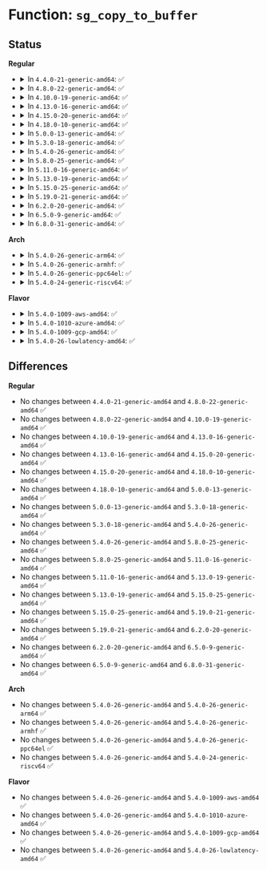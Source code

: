 # Function: <code>sg_copy_to_buffer</code>

## Status
<b>Regular</b>
<ul>
<li>
<details>
<summary>In <code>4.4.0-21-generic-amd64</code>: ✅</summary>

```c
size_t sg_copy_to_buffer(struct scatterlist * sgl, unsigned int nents, void * buf, size_t buflen)
```

```json
{
  "name": "sg_copy_to_buffer",
  "collision_type": "Unique Global",
  "inline_type": "No",
  "funcs": [
    {
      "addr": 18446744071583016464,
      "name": "sg_copy_to_buffer",
      "external": true,
      "loc": "lib/scatterlist.c:716",
      "file": "lib/scatterlist.c",
      "inline": "seen, unknown",
      "caller_inline": [],
      "caller_func": [
        "drivers/ata/libata-scsi.c:atapi_qc_complete"
      ]
    }
  ],
  "symbols": [
    {
      "addr": 18446744071583016464,
      "name": "sg_copy_to_buffer",
      "section": ".text",
      "bind": "STB_GLOBAL",
      "size": 20
    }
  ]
}
```
</details>
</li>
<li>
<details>
<summary>In <code>4.8.0-22-generic-amd64</code>: ✅</summary>

```c
size_t sg_copy_to_buffer(struct scatterlist * sgl, unsigned int nents, void * buf, size_t buflen)
```

```json
{
  "name": "sg_copy_to_buffer",
  "collision_type": "Unique Global",
  "inline_type": "No",
  "funcs": [
    {
      "addr": 18446744071583307408,
      "name": "sg_copy_to_buffer",
      "external": true,
      "loc": "lib/scatterlist.c:716",
      "file": "lib/scatterlist.c",
      "inline": "seen, unknown",
      "caller_inline": [],
      "caller_func": [
        "crypto/rsa-pkcs1pad.c:pkcs1pad_encrypt_sign_complete",
        "drivers/ata/libata-scsi.c:atapi_qc_complete"
      ]
    }
  ],
  "symbols": [
    {
      "addr": 18446744071583307408,
      "name": "sg_copy_to_buffer",
      "section": ".text",
      "bind": "STB_GLOBAL",
      "size": 20
    }
  ]
}
```
</details>
</li>
<li>
<details>
<summary>In <code>4.10.0-19-generic-amd64</code>: ✅</summary>

```c
size_t sg_copy_to_buffer(struct scatterlist * sgl, unsigned int nents, void * buf, size_t buflen)
```

```json
{
  "name": "sg_copy_to_buffer",
  "collision_type": "Unique Global",
  "inline_type": "No",
  "funcs": [
    {
      "addr": 18446744071583426736,
      "name": "sg_copy_to_buffer",
      "external": true,
      "loc": "lib/scatterlist.c:716",
      "file": "lib/scatterlist.c",
      "inline": "seen, unknown",
      "caller_inline": [],
      "caller_func": [
        "crypto/rsa-pkcs1pad.c:pkcs1pad_encrypt_sign_complete",
        "drivers/ata/libata-scsi.c:atapi_qc_complete"
      ]
    }
  ],
  "symbols": [
    {
      "addr": 18446744071583426736,
      "name": "sg_copy_to_buffer",
      "section": ".text",
      "bind": "STB_GLOBAL",
      "size": 20
    }
  ]
}
```
</details>
</li>
<li>
<details>
<summary>In <code>4.13.0-16-generic-amd64</code>: ✅</summary>

```c
size_t sg_copy_to_buffer(struct scatterlist * sgl, unsigned int nents, void * buf, size_t buflen)
```

```json
{
  "name": "sg_copy_to_buffer",
  "collision_type": "Unique Global",
  "inline_type": "No",
  "funcs": [
    {
      "addr": 18446744071583447712,
      "name": "sg_copy_to_buffer",
      "external": true,
      "loc": "lib/scatterlist.c:712",
      "file": "lib/scatterlist.c",
      "inline": "seen, unknown",
      "caller_inline": [],
      "caller_func": [
        "crypto/rsa-pkcs1pad.c:pkcs1pad_encrypt_sign_complete",
        "drivers/ata/libata-scsi.c:atapi_qc_complete"
      ]
    }
  ],
  "symbols": [
    {
      "addr": 18446744071583447712,
      "name": "sg_copy_to_buffer",
      "section": ".text",
      "bind": "STB_GLOBAL",
      "size": 20
    }
  ]
}
```
</details>
</li>
<li>
<details>
<summary>In <code>4.15.0-20-generic-amd64</code>: ✅</summary>

```c
size_t sg_copy_to_buffer(struct scatterlist * sgl, unsigned int nents, void * buf, size_t buflen)
```

```json
{
  "name": "sg_copy_to_buffer",
  "collision_type": "Unique Global",
  "inline_type": "No",
  "funcs": [
    {
      "addr": 18446744071583627840,
      "name": "sg_copy_to_buffer",
      "external": true,
      "loc": "lib/scatterlist.c:753",
      "file": "lib/scatterlist.c",
      "inline": "seen, unknown",
      "caller_inline": [],
      "caller_func": [
        "crypto/rsa-pkcs1pad.c:pkcs1pad_encrypt_sign_complete",
        "drivers/ata/libata-scsi.c:atapi_qc_complete"
      ]
    }
  ],
  "symbols": [
    {
      "addr": 18446744071583627840,
      "name": "sg_copy_to_buffer",
      "section": ".text",
      "bind": "STB_GLOBAL",
      "size": 20
    }
  ]
}
```
</details>
</li>
<li>
<details>
<summary>In <code>4.18.0-10-generic-amd64</code>: ✅</summary>

```c
size_t sg_copy_to_buffer(struct scatterlist * sgl, unsigned int nents, void * buf, size_t buflen)
```

```json
{
  "name": "sg_copy_to_buffer",
  "collision_type": "Unique Global",
  "inline_type": "No",
  "funcs": [
    {
      "addr": 18446744071583844128,
      "name": "sg_copy_to_buffer",
      "external": true,
      "loc": "lib/scatterlist.c:868",
      "file": "lib/scatterlist.c",
      "inline": "seen, unknown",
      "caller_inline": [],
      "caller_func": [
        "crypto/rsa-pkcs1pad.c:pkcs1pad_encrypt_sign_complete",
        "drivers/ata/libata-scsi.c:atapi_qc_complete"
      ]
    }
  ],
  "symbols": [
    {
      "addr": 18446744071583844128,
      "name": "sg_copy_to_buffer",
      "section": ".text",
      "bind": "STB_GLOBAL",
      "size": 20
    }
  ]
}
```
</details>
</li>
<li>
<details>
<summary>In <code>5.0.0-13-generic-amd64</code>: ✅</summary>

```c
size_t sg_copy_to_buffer(struct scatterlist * sgl, unsigned int nents, void * buf, size_t buflen)
```

```json
{
  "name": "sg_copy_to_buffer",
  "collision_type": "Unique Global",
  "inline_type": "No",
  "funcs": [
    {
      "addr": 18446744071583927824,
      "name": "sg_copy_to_buffer",
      "external": true,
      "loc": "lib/scatterlist.c:868",
      "file": "lib/scatterlist.c",
      "inline": "seen, unknown",
      "caller_inline": [],
      "caller_func": [
        "crypto/rsa-pkcs1pad.c:pkcs1pad_encrypt_sign_complete",
        "drivers/ata/libata-scsi.c:atapi_qc_complete"
      ]
    }
  ],
  "symbols": [
    {
      "addr": 18446744071583927824,
      "name": "sg_copy_to_buffer",
      "section": ".text",
      "bind": "STB_GLOBAL",
      "size": 20
    }
  ]
}
```
</details>
</li>
<li>
<details>
<summary>In <code>5.3.0-18-generic-amd64</code>: ✅</summary>

```c
size_t sg_copy_to_buffer(struct scatterlist * sgl, unsigned int nents, void * buf, size_t buflen)
```

```json
{
  "name": "sg_copy_to_buffer",
  "collision_type": "Unique Global",
  "inline_type": "No",
  "funcs": [
    {
      "addr": 18446744071584107712,
      "name": "sg_copy_to_buffer",
      "external": true,
      "loc": "lib/scatterlist.c:903",
      "file": "lib/scatterlist.c",
      "inline": "seen, unknown",
      "caller_inline": [],
      "caller_func": [
        "crypto/rsa-pkcs1pad.c:pkcs1pad_encrypt_sign_complete",
        "drivers/ata/libata-scsi.c:atapi_qc_complete"
      ]
    }
  ],
  "symbols": [
    {
      "addr": 18446744071584107712,
      "name": "sg_copy_to_buffer",
      "section": ".text",
      "bind": "STB_GLOBAL",
      "size": 20
    }
  ]
}
```
</details>
</li>
<li>
<details>
<summary>In <code>5.4.0-26-generic-amd64</code>: ✅</summary>

```c
size_t sg_copy_to_buffer(struct scatterlist * sgl, unsigned int nents, void * buf, size_t buflen)
```

```json
{
  "name": "sg_copy_to_buffer",
  "collision_type": "Unique Global",
  "inline_type": "No",
  "funcs": [
    {
      "addr": 18446744071584230912,
      "name": "sg_copy_to_buffer",
      "external": true,
      "loc": "lib/scatterlist.c:903",
      "file": "lib/scatterlist.c",
      "inline": "seen, unknown",
      "caller_inline": [],
      "caller_func": [
        "crypto/rsa-pkcs1pad.c:pkcs1pad_encrypt_sign_complete",
        "drivers/ata/libata-scsi.c:atapi_qc_complete"
      ]
    }
  ],
  "symbols": [
    {
      "addr": 18446744071584230912,
      "name": "sg_copy_to_buffer",
      "section": ".text",
      "bind": "STB_GLOBAL",
      "size": 20
    }
  ]
}
```
</details>
</li>
<li>
<details>
<summary>In <code>5.8.0-25-generic-amd64</code>: ✅</summary>

```c
size_t sg_copy_to_buffer(struct scatterlist * sgl, unsigned int nents, void * buf, size_t buflen)
```

```json
{
  "name": "sg_copy_to_buffer",
  "collision_type": "Unique Global",
  "inline_type": "No",
  "funcs": [
    {
      "addr": 18446744071584637024,
      "name": "sg_copy_to_buffer",
      "external": true,
      "loc": "lib/scatterlist.c:903",
      "file": "lib/scatterlist.c",
      "inline": "seen, unknown",
      "caller_inline": [],
      "caller_func": [
        "crypto/rsa-pkcs1pad.c:pkcs1pad_encrypt_sign_complete",
        "drivers/ata/libata-scsi.c:ata_scsi_mode_select_xlat",
        "drivers/ata/libata-scsi.c:atapi_qc_complete"
      ]
    }
  ],
  "symbols": [
    {
      "addr": 18446744071584637024,
      "name": "sg_copy_to_buffer",
      "section": ".text",
      "bind": "STB_GLOBAL",
      "size": 20
    }
  ]
}
```
</details>
</li>
<li>
<details>
<summary>In <code>5.11.0-16-generic-amd64</code>: ✅</summary>

```c
size_t sg_copy_to_buffer(struct scatterlist * sgl, unsigned int nents, void * buf, size_t buflen)
```

```json
{
  "name": "sg_copy_to_buffer",
  "collision_type": "Unique Global",
  "inline_type": "No",
  "funcs": [
    {
      "addr": 18446744071584756032,
      "name": "sg_copy_to_buffer",
      "external": true,
      "loc": "lib/scatterlist.c:984",
      "file": "lib/scatterlist.c",
      "inline": "seen, unknown",
      "caller_inline": [],
      "caller_func": [
        "crypto/rsa-pkcs1pad.c:pkcs1pad_encrypt_sign_complete",
        "drivers/ata/libata-scsi.c:ata_scsi_mode_select_xlat",
        "drivers/ata/libata-scsi.c:atapi_qc_complete"
      ]
    }
  ],
  "symbols": [
    {
      "addr": 18446744071584756032,
      "name": "sg_copy_to_buffer",
      "section": ".text",
      "bind": "STB_GLOBAL",
      "size": 20
    }
  ]
}
```
</details>
</li>
<li>
<details>
<summary>In <code>5.13.0-19-generic-amd64</code>: ✅</summary>

```c
size_t sg_copy_to_buffer(struct scatterlist * sgl, unsigned int nents, void * buf, size_t buflen)
```

```json
{
  "name": "sg_copy_to_buffer",
  "collision_type": "Unique Global",
  "inline_type": "No",
  "funcs": [
    {
      "addr": 18446744071584785664,
      "name": "sg_copy_to_buffer",
      "external": true,
      "loc": "lib/scatterlist.c:984",
      "file": "lib/scatterlist.c",
      "inline": "seen, unknown",
      "caller_inline": [],
      "caller_func": [
        "crypto/rsa-pkcs1pad.c:pkcs1pad_encrypt_sign_complete",
        "drivers/ata/libata-scsi.c:ata_scsi_mode_select_xlat",
        "drivers/ata/libata-scsi.c:atapi_qc_complete"
      ]
    }
  ],
  "symbols": [
    {
      "addr": 18446744071584785664,
      "name": "sg_copy_to_buffer",
      "section": ".text",
      "bind": "STB_GLOBAL",
      "size": 20
    }
  ]
}
```
</details>
</li>
<li>
<details>
<summary>In <code>5.15.0-25-generic-amd64</code>: ✅</summary>

```c
size_t sg_copy_to_buffer(struct scatterlist * sgl, unsigned int nents, void * buf, size_t buflen)
```

```json
{
  "name": "sg_copy_to_buffer",
  "collision_type": "Unique Global",
  "inline_type": "No",
  "funcs": [
    {
      "addr": 18446744071585216096,
      "name": "sg_copy_to_buffer",
      "external": true,
      "loc": "lib/scatterlist.c:1014",
      "file": "lib/scatterlist.c",
      "inline": "seen, unknown",
      "caller_inline": [],
      "caller_func": [
        "crypto/rsa-pkcs1pad.c:pkcs1pad_encrypt_sign_complete",
        "drivers/ata/libata-scsi.c:ata_scsi_mode_select_xlat",
        "drivers/ata/libata-scsi.c:atapi_qc_complete"
      ]
    }
  ],
  "symbols": [
    {
      "addr": 18446744071585216096,
      "name": "sg_copy_to_buffer",
      "section": ".text",
      "bind": "STB_GLOBAL",
      "size": 20
    }
  ]
}
```
</details>
</li>
<li>
<details>
<summary>In <code>5.19.0-21-generic-amd64</code>: ✅</summary>

```c
size_t sg_copy_to_buffer(struct scatterlist * sgl, unsigned int nents, void * buf, size_t buflen)
```

```json
{
  "name": "sg_copy_to_buffer",
  "collision_type": "Unique Global",
  "inline_type": "No",
  "funcs": [
    {
      "addr": 18446744071586053824,
      "name": "sg_copy_to_buffer",
      "external": true,
      "loc": "lib/scatterlist.c:1011",
      "file": "lib/scatterlist.c",
      "inline": "seen, unknown",
      "caller_inline": [],
      "caller_func": [
        "crypto/rsa-pkcs1pad.c:pkcs1pad_encrypt_sign_complete",
        "drivers/ata/libata-scsi.c:ata_scsi_mode_select_xlat",
        "drivers/ata/libata-scsi.c:atapi_qc_complete"
      ]
    }
  ],
  "symbols": [
    {
      "addr": 18446744071586053824,
      "name": "sg_copy_to_buffer",
      "section": ".text",
      "bind": "STB_GLOBAL",
      "size": 38
    }
  ]
}
```
</details>
</li>
<li>
<details>
<summary>In <code>6.2.0-20-generic-amd64</code>: ✅</summary>

```c
size_t sg_copy_to_buffer(struct scatterlist * sgl, unsigned int nents, void * buf, size_t buflen)
```

```json
{
  "name": "sg_copy_to_buffer",
  "collision_type": "Unique Global",
  "inline_type": "No",
  "funcs": [
    {
      "addr": 18446744071587037856,
      "name": "sg_copy_to_buffer",
      "external": true,
      "loc": "lib/scatterlist.c:1021",
      "file": "lib/scatterlist.c",
      "inline": "seen, unknown",
      "caller_inline": [],
      "caller_func": [
        "crypto/rsa-pkcs1pad.c:pkcs1pad_encrypt_sign_complete",
        "drivers/ata/libata-scsi.c:ata_scsi_mode_select_xlat",
        "drivers/ata/libata-scsi.c:atapi_qc_complete"
      ]
    }
  ],
  "symbols": [
    {
      "addr": 18446744071587037856,
      "name": "sg_copy_to_buffer",
      "section": ".text",
      "bind": "STB_GLOBAL",
      "size": 38
    }
  ]
}
```
</details>
</li>
<li>
<details>
<summary>In <code>6.5.0-9-generic-amd64</code>: ✅</summary>

```c
size_t sg_copy_to_buffer(struct scatterlist * sgl, unsigned int nents, void * buf, size_t buflen)
```

```json
{
  "name": "sg_copy_to_buffer",
  "collision_type": "Unique Global",
  "inline_type": "No",
  "funcs": [
    {
      "addr": 18446744071587292928,
      "name": "sg_copy_to_buffer",
      "external": true,
      "loc": "lib/scatterlist.c:1023",
      "file": "lib/scatterlist.c",
      "inline": "seen, unknown",
      "caller_inline": [],
      "caller_func": [
        "crypto/rsa-pkcs1pad.c:pkcs1pad_encrypt_sign_complete",
        "drivers/ata/libata-scsi.c:ata_scsi_mode_select_xlat",
        "drivers/ata/libata-scsi.c:atapi_qc_complete"
      ]
    }
  ],
  "symbols": [
    {
      "addr": 18446744071587292928,
      "name": "sg_copy_to_buffer",
      "section": ".text",
      "bind": "STB_GLOBAL",
      "size": 38
    }
  ]
}
```
</details>
</li>
<li>
<details>
<summary>In <code>6.8.0-31-generic-amd64</code>: ✅</summary>

```c
size_t sg_copy_to_buffer(struct scatterlist * sgl, unsigned int nents, void * buf, size_t buflen)
```

```json
{
  "name": "sg_copy_to_buffer",
  "collision_type": "Unique Global",
  "inline_type": "No",
  "funcs": [
    {
      "addr": 18446744071587578752,
      "name": "sg_copy_to_buffer",
      "external": true,
      "loc": "lib/scatterlist.c:1025",
      "file": "lib/scatterlist.c",
      "inline": "seen, unknown",
      "caller_inline": [],
      "caller_func": [
        "crypto/rsa-pkcs1pad.c:pkcs1pad_encrypt_sign_complete",
        "drivers/ata/libata-scsi.c:ata_scsi_mode_select_xlat",
        "drivers/ata/libata-scsi.c:atapi_qc_complete"
      ]
    }
  ],
  "symbols": [
    {
      "addr": 18446744071587578752,
      "name": "sg_copy_to_buffer",
      "section": ".text",
      "bind": "STB_GLOBAL",
      "size": 38
    }
  ]
}
```
</details>
</li>
</ul>
<b>Arch</b>
<ul>
<li>
<details>
<summary>In <code>5.4.0-26-generic-arm64</code>: ✅</summary>

```c
size_t sg_copy_to_buffer(struct scatterlist * sgl, unsigned int nents, void * buf, size_t buflen)
```

```json
{
  "name": "sg_copy_to_buffer",
  "collision_type": "Unique Global",
  "inline_type": "No",
  "funcs": [
    {
      "addr": 18446603336496105936,
      "name": "sg_copy_to_buffer",
      "external": true,
      "loc": "lib/scatterlist.c:903",
      "file": "lib/scatterlist.c",
      "inline": "seen, unknown",
      "caller_inline": [],
      "caller_func": [
        "crypto/rsa-pkcs1pad.c:pkcs1pad_encrypt_sign_complete",
        "drivers/ata/libata-scsi.c:atapi_qc_complete"
      ]
    }
  ],
  "symbols": [
    {
      "addr": 18446603336496105936,
      "name": "sg_copy_to_buffer",
      "section": ".text",
      "bind": "STB_GLOBAL",
      "size": 28
    }
  ]
}
```
</details>
</li>
<li>
<details>
<summary>In <code>5.4.0-26-generic-armhf</code>: ✅</summary>

```c
size_t sg_copy_to_buffer(struct scatterlist * sgl, unsigned int nents, void * buf, size_t buflen)
```

```json
{
  "name": "sg_copy_to_buffer",
  "collision_type": "Unique Global",
  "inline_type": "No",
  "funcs": [
    {
      "addr": 3229430804,
      "name": "sg_copy_to_buffer",
      "external": true,
      "loc": "lib/scatterlist.c:903",
      "file": "lib/scatterlist.c",
      "inline": "seen, unknown",
      "caller_inline": [],
      "caller_func": [
        "crypto/rsa-pkcs1pad.c:pkcs1pad_encrypt_sign_complete",
        "drivers/ata/libata-scsi.c:atapi_qc_complete",
        "drivers/mmc/host/sdhci.c:sdhci_pre_dma_transfer"
      ]
    }
  ],
  "symbols": [
    {
      "addr": 3229430804,
      "name": "sg_copy_to_buffer",
      "section": ".text",
      "bind": "STB_GLOBAL",
      "size": 40
    }
  ]
}
```
</details>
</li>
<li>
<details>
<summary>In <code>5.4.0-26-generic-ppc64el</code>: ✅</summary>

```c
size_t sg_copy_to_buffer(struct scatterlist * sgl, unsigned int nents, void * buf, size_t buflen)
```

```json
{
  "name": "sg_copy_to_buffer",
  "collision_type": "Unique Global",
  "inline_type": "No",
  "funcs": [
    {
      "addr": 13835058055290353152,
      "name": "sg_copy_to_buffer",
      "external": true,
      "loc": "lib/scatterlist.c:903",
      "file": "lib/scatterlist.c",
      "inline": "seen, unknown",
      "caller_inline": [],
      "caller_func": [
        "crypto/rsa-pkcs1pad.c:pkcs1pad_encrypt_sign_complete",
        "drivers/ata/libata-scsi.c:atapi_qc_complete"
      ]
    }
  ],
  "symbols": [
    {
      "addr": 13835058055290353152,
      "name": "sg_copy_to_buffer",
      "section": ".text",
      "bind": "STB_GLOBAL",
      "size": 20
    }
  ]
}
```
</details>
</li>
<li>
<details>
<summary>In <code>5.4.0-24-generic-riscv64</code>: ✅</summary>

```c
size_t sg_copy_to_buffer(struct scatterlist * sgl, unsigned int nents, void * buf, size_t buflen)
```

```json
{
  "name": "sg_copy_to_buffer",
  "collision_type": "Unique Global",
  "inline_type": "No",
  "funcs": [
    {
      "addr": 18446743936275172156,
      "name": "sg_copy_to_buffer",
      "external": true,
      "loc": "lib/scatterlist.c:903",
      "file": "lib/scatterlist.c",
      "inline": "seen, unknown",
      "caller_inline": [],
      "caller_func": [
        "crypto/rsa-pkcs1pad.c:pkcs1pad_encrypt_sign_complete",
        "drivers/ata/libata-scsi.c:atapi_qc_complete"
      ]
    }
  ],
  "symbols": [
    {
      "addr": 18446743936275172156,
      "name": "sg_copy_to_buffer",
      "section": ".text",
      "bind": "STB_GLOBAL",
      "size": 28
    }
  ]
}
```
</details>
</li>
</ul>
<b>Flavor</b>
<ul>
<li>
<details>
<summary>In <code>5.4.0-1009-aws-amd64</code>: ✅</summary>

```c
size_t sg_copy_to_buffer(struct scatterlist * sgl, unsigned int nents, void * buf, size_t buflen)
```

```json
{
  "name": "sg_copy_to_buffer",
  "collision_type": "Unique Global",
  "inline_type": "No",
  "funcs": [
    {
      "addr": 18446744071584199648,
      "name": "sg_copy_to_buffer",
      "external": true,
      "loc": "lib/scatterlist.c:903",
      "file": "lib/scatterlist.c",
      "inline": "seen, unknown",
      "caller_inline": [],
      "caller_func": [
        "crypto/rsa-pkcs1pad.c:pkcs1pad_encrypt_sign_complete",
        "drivers/ata/libata-scsi.c:atapi_qc_complete"
      ]
    }
  ],
  "symbols": [
    {
      "addr": 18446744071584199648,
      "name": "sg_copy_to_buffer",
      "section": ".text",
      "bind": "STB_GLOBAL",
      "size": 20
    }
  ]
}
```
</details>
</li>
<li>
<details>
<summary>In <code>5.4.0-1010-azure-amd64</code>: ✅</summary>

```c
size_t sg_copy_to_buffer(struct scatterlist * sgl, unsigned int nents, void * buf, size_t buflen)
```

```json
{
  "name": "sg_copy_to_buffer",
  "collision_type": "Unique Global",
  "inline_type": "No",
  "funcs": [
    {
      "addr": 18446744071584134864,
      "name": "sg_copy_to_buffer",
      "external": true,
      "loc": "lib/scatterlist.c:903",
      "file": "lib/scatterlist.c",
      "inline": "seen, unknown",
      "caller_inline": [],
      "caller_func": [
        "crypto/rsa-pkcs1pad.c:pkcs1pad_encrypt_sign_complete",
        "drivers/ata/libata-scsi.c:atapi_qc_complete"
      ]
    }
  ],
  "symbols": [
    {
      "addr": 18446744071584134864,
      "name": "sg_copy_to_buffer",
      "section": ".text",
      "bind": "STB_GLOBAL",
      "size": 20
    }
  ]
}
```
</details>
</li>
<li>
<details>
<summary>In <code>5.4.0-1009-gcp-amd64</code>: ✅</summary>

```c
size_t sg_copy_to_buffer(struct scatterlist * sgl, unsigned int nents, void * buf, size_t buflen)
```

```json
{
  "name": "sg_copy_to_buffer",
  "collision_type": "Unique Global",
  "inline_type": "No",
  "funcs": [
    {
      "addr": 18446744071584183408,
      "name": "sg_copy_to_buffer",
      "external": true,
      "loc": "lib/scatterlist.c:903",
      "file": "lib/scatterlist.c",
      "inline": "seen, unknown",
      "caller_inline": [],
      "caller_func": [
        "crypto/rsa-pkcs1pad.c:pkcs1pad_encrypt_sign_complete",
        "drivers/ata/libata-scsi.c:atapi_qc_complete"
      ]
    }
  ],
  "symbols": [
    {
      "addr": 18446744071584183408,
      "name": "sg_copy_to_buffer",
      "section": ".text",
      "bind": "STB_GLOBAL",
      "size": 20
    }
  ]
}
```
</details>
</li>
<li>
<details>
<summary>In <code>5.4.0-26-lowlatency-amd64</code>: ✅</summary>

```c
size_t sg_copy_to_buffer(struct scatterlist * sgl, unsigned int nents, void * buf, size_t buflen)
```

```json
{
  "name": "sg_copy_to_buffer",
  "collision_type": "Unique Global",
  "inline_type": "No",
  "funcs": [
    {
      "addr": 18446744071584287760,
      "name": "sg_copy_to_buffer",
      "external": true,
      "loc": "lib/scatterlist.c:903",
      "file": "lib/scatterlist.c",
      "inline": "seen, unknown",
      "caller_inline": [],
      "caller_func": [
        "crypto/rsa-pkcs1pad.c:pkcs1pad_encrypt_sign_complete",
        "drivers/ata/libata-scsi.c:atapi_qc_complete"
      ]
    }
  ],
  "symbols": [
    {
      "addr": 18446744071584287760,
      "name": "sg_copy_to_buffer",
      "section": ".text",
      "bind": "STB_GLOBAL",
      "size": 20
    }
  ]
}
```
</details>
</li>
</ul>

## Differences
<b>Regular</b>
<ul>
<li>
No changes between <code>4.4.0-21-generic-amd64</code> and <code>4.8.0-22-generic-amd64</code> ✅
</li>
<li>
No changes between <code>4.8.0-22-generic-amd64</code> and <code>4.10.0-19-generic-amd64</code> ✅
</li>
<li>
No changes between <code>4.10.0-19-generic-amd64</code> and <code>4.13.0-16-generic-amd64</code> ✅
</li>
<li>
No changes between <code>4.13.0-16-generic-amd64</code> and <code>4.15.0-20-generic-amd64</code> ✅
</li>
<li>
No changes between <code>4.15.0-20-generic-amd64</code> and <code>4.18.0-10-generic-amd64</code> ✅
</li>
<li>
No changes between <code>4.18.0-10-generic-amd64</code> and <code>5.0.0-13-generic-amd64</code> ✅
</li>
<li>
No changes between <code>5.0.0-13-generic-amd64</code> and <code>5.3.0-18-generic-amd64</code> ✅
</li>
<li>
No changes between <code>5.3.0-18-generic-amd64</code> and <code>5.4.0-26-generic-amd64</code> ✅
</li>
<li>
No changes between <code>5.4.0-26-generic-amd64</code> and <code>5.8.0-25-generic-amd64</code> ✅
</li>
<li>
No changes between <code>5.8.0-25-generic-amd64</code> and <code>5.11.0-16-generic-amd64</code> ✅
</li>
<li>
No changes between <code>5.11.0-16-generic-amd64</code> and <code>5.13.0-19-generic-amd64</code> ✅
</li>
<li>
No changes between <code>5.13.0-19-generic-amd64</code> and <code>5.15.0-25-generic-amd64</code> ✅
</li>
<li>
No changes between <code>5.15.0-25-generic-amd64</code> and <code>5.19.0-21-generic-amd64</code> ✅
</li>
<li>
No changes between <code>5.19.0-21-generic-amd64</code> and <code>6.2.0-20-generic-amd64</code> ✅
</li>
<li>
No changes between <code>6.2.0-20-generic-amd64</code> and <code>6.5.0-9-generic-amd64</code> ✅
</li>
<li>
No changes between <code>6.5.0-9-generic-amd64</code> and <code>6.8.0-31-generic-amd64</code> ✅
</li>
</ul>
<b>Arch</b>
<ul>
<li>
No changes between <code>5.4.0-26-generic-amd64</code> and <code>5.4.0-26-generic-arm64</code> ✅
</li>
<li>
No changes between <code>5.4.0-26-generic-amd64</code> and <code>5.4.0-26-generic-armhf</code> ✅
</li>
<li>
No changes between <code>5.4.0-26-generic-amd64</code> and <code>5.4.0-26-generic-ppc64el</code> ✅
</li>
<li>
No changes between <code>5.4.0-26-generic-amd64</code> and <code>5.4.0-24-generic-riscv64</code> ✅
</li>
</ul>
<b>Flavor</b>
<ul>
<li>
No changes between <code>5.4.0-26-generic-amd64</code> and <code>5.4.0-1009-aws-amd64</code> ✅
</li>
<li>
No changes between <code>5.4.0-26-generic-amd64</code> and <code>5.4.0-1010-azure-amd64</code> ✅
</li>
<li>
No changes between <code>5.4.0-26-generic-amd64</code> and <code>5.4.0-1009-gcp-amd64</code> ✅
</li>
<li>
No changes between <code>5.4.0-26-generic-amd64</code> and <code>5.4.0-26-lowlatency-amd64</code> ✅
</li>
</ul>
